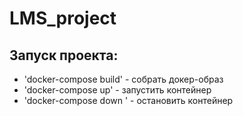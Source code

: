 # LMS_project

## Запуск проекта:
* 'docker-compose build' - собрать докер-образ
* 'docker-compose up' - запустить контейнер
* 'docker-compose down ' - остановить контейнер
